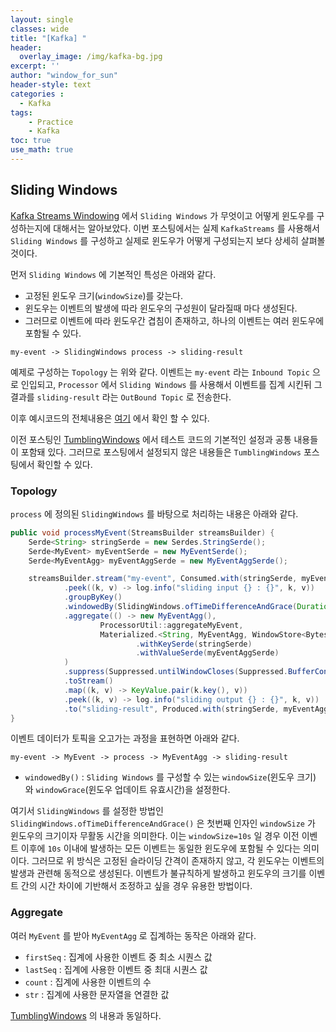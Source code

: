 ```yaml
--- 
layout: single
classes: wide
title: "[Kafka] "
header:
  overlay_image: /img/kafka-bg.jpg
excerpt: ''
author: "window_for_sun"
header-style: text
categories :
  - Kafka
tags:
    - Practice
    - Kafka
toc: true
use_math: true
---  
```


## Sliding Windows
[Kafka Streams Windowing]()
에서 `Sliding Windows` 가 무엇이고 어떻게 윈도우를 구성하는지에 대해서는 알아보았다. 
이번 포스팅에서는 실제 `KafkaStreams` 를 사용해서 `Sliding Windows` 를 구성하고 실제로 윈도우가 어떻게 구성되는지 보다 상세히 살펴볼 것이다.  

먼저 `Sliding Windows` 에 기본적인 특성은 아래와 같다. 
- 고정된 윈도우 크기(`windowSize`)를 갖는다. 
- 윈도우는 이벤트의 발생에 따라 윈도우의 구성원이 달라질때 마다 생성된다. 
- 그러므로 이벤트에 따라 윈도우간 겹침이 존재하고, 하나의 이벤트는 여러 윈도우에 포함될 수 있다. 


```
my-event -> SlidingWindows process -> sliding-result
```

예제로 구성하는 `Topology` 는 위와 같다. 
이벤트는 `my-event` 라는 `Inbound Topic` 으로 인입되고, 
`Processor` 에서 `Sliding Windows` 를 사용해서 이벤트를 집계 시킨뒤 그 결과를 `sliding-result` 라는 `OutBound Topic` 로 전송한다.  

이후 예시코드의 전체내용은 [여기]()
에서 확인 할 수 있다.  

이전 포스팅인 [TumblingWindows]()
에서 테스트 코드의 기본적인 설정과 공통 내용들이 포함돼 있다. 
그러므로 포스팅에서 설정되지 않은 내용들은 `TumblingWindows` 포스팅에서 확인할 수 있다.   


### Topology
`process` 에 정의된 `SlidingWindows` 를 바탕으로 처리하는 내용은 아래와 같다.  

```java
public void processMyEvent(StreamsBuilder streamsBuilder) {
    Serde<String> stringSerde = new Serdes.StringSerde();
    Serde<MyEvent> myEventSerde = new MyEventSerde();
    Serde<MyEventAgg> myEventAggSerde = new MyEventAggSerde();

    streamsBuilder.stream("my-event", Consumed.with(stringSerde, myEventSerde))
            .peek((k, v) -> log.info("sliding input {} : {}", k, v))
            .groupByKey()
            .windowedBy(SlidingWindows.ofTimeDifferenceAndGrace(Duration.ofMillis(this.windowDuration), Duration.ofMillis(this.windowGrace)))
            .aggregate(() -> new MyEventAgg(),
                    ProcessorUtil::aggregateMyEvent,
                    Materialized.<String, MyEventAgg, WindowStore<Bytes, byte[]>>as("sliding-window-store")
                            .withKeySerde(stringSerde)
                            .withValueSerde(myEventAggSerde)
            )
            .suppress(Suppressed.untilWindowCloses(Suppressed.BufferConfig.unbounded()))
            .toStream()
            .map((k, v) -> KeyValue.pair(k.key(), v))
            .peek((k, v) -> log.info("sliding output {} : {}", k, v))
            .to("sliding-result", Produced.with(stringSerde, myEventAggSerde));
}
```

이벤트 데이터가 토픽을 오고가는 과정을 표현하면 아래와 같다.  

```
my-event -> MyEvent -> process -> MyEventAgg -> sliding-result
```  

- `windowedBy()` : `Sliding Windows` 를 구성할 수 있는 `windowSize`(윈도우 크기) 와 `windowGrace`(윈도우 업데이트 유효시간)을 설정한다. 

여기서 `SlidingWindows` 를 설정한 방법인 `SlidingWindows.ofTimeDifferenceAndGrace()` 은
첫번째 인자인 `windowSize` 가 윈도우의 크기이자 무활동 시간을 의미한다. 
이는 `windowSize=10s` 일 경우 이전 이벤트 이후에 `10s` 이내에 발생하는 모든 이벤트는 동일한 윈도우에 포함될 수 있다는 의미이다. 
그러므로 위 방식은 고정된 슬라이딩 간격이 존재하지 않고, 
각 윈도우는 이벤트의 발생과 관련해 동적으로 생성된다. 
이벤트가 불규칙하게 발생하고 윈도우의 크기를 이벤트 간의 시간 차이에 기반해서 조정하고 싶을 경우 유용한 방법이다.  



### Aggregate
여러 `MyEvent` 를 받아 `MyEventAgg` 로 집계하는 동작은 아래와 같다. 

- `firstSeq` : 집계에 사용한 이벤트 중 최소 시퀀스 값
- `lastSeq` : 집계에 사용한 이벤트 중 최대 시퀀스 값
- `count` : 집계에 사용한 이벤트의 수
- `str` : 집계에 사용한 문자열을 연결한 값

[TumblingWindows]()
의 내용과 동일하다.  
